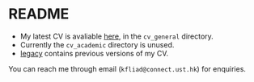 # README

* My latest CV is avaliable [here](cv_general/cv_general_calvin_li.pdf), in the `cv_general` directory.
* Currently the `cv_academic` directory is unused.
* [legacy](legacy) contains previous versions of my CV.

You can reach me through email (`kfliad@connect.ust.hk`) for enquiries.